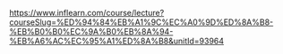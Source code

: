 https://www.inflearn.com/course/lecture?courseSlug=%ED%94%84%EB%A1%9C%EC%A0%9D%ED%8A%B8-%EB%B0%B0%EC%9A%B0%EB%8A%94-%EB%A6%AC%EC%95%A1%ED%8A%B8&unitId=93964

